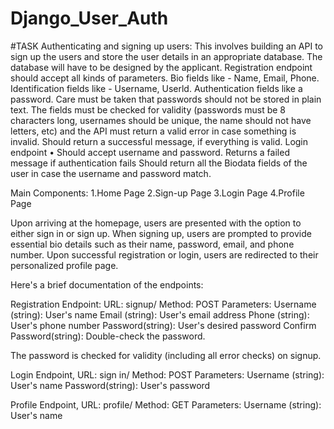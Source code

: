 # Django_User_Auth
#TASK
Authenticating and signing up users: This involves building an API to sign up the users and store the user details in an appropriate database. The database will have to be designed by the applicant. Registration endpoint should accept all kinds of parameters. Bio fields like - Name, Email, Phone. Identification fields like - Username, Userld. Authentication fields like a password. Care must be taken that passwords should not be stored in plain text. The fields must be checked for validity (passwords must be 8 characters long, usernames should be unique, the name should not have letters, etc) and the API must return a valid error in case something is invalid. Should return a successful message, if everything is valid. Login endpoint • Should accept username and password. Returns a failed message if authentication fails Should return all the Biodata fields of the user in case the username and password match.

Main Components:
  1.Home Page
  2.Sign-up Page
  3.Login Page
  4.Profile Page

Upon arriving at the homepage, users are presented with the option to either sign in or sign up. When signing up, users are prompted to provide essential bio details such as their name, password, email, and phone number. Upon successful registration or login, users are redirected to their personalized profile page.

Here's a brief documentation of the endpoints:

Registration Endpoint:
URL: signup/
Method: POST
Parameters:
Username (string): User's name
Email (string): User's email address
Phone (string): User's phone number
Password(string): User's desired password
Confirm Password(string): Double-check the password.

The password is checked for validity (including all error checks) on signup.

Login Endpoint,
	URL: sign in/
Method: POST
Parameters:
Username (string): User's name
Password(string): User's password

Profile Endpoint,
	URL: profile/
Method: GET
Parameters:
Username (string): User's name
